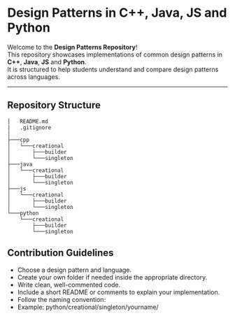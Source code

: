 # Design Patterns in C++, Java, JS and Python

Welcome to the **Design Patterns Repository**!  
This repository showcases implementations of common design patterns in **C++**, **Java**, **JS** and **Python**.  
It is structured to help students understand and compare design patterns across languages.

---

## Repository Structure

```
│   README.md
|   .gitignore
│
├───cpp
│   └───creational
│       ├───builder
│       └───singleton
├───java
│   └───creational
│       ├───builder
│       └───singleton
├───js
│   └───creational
│       ├───builder
│       └───singleton
└───python
    └───creational
        ├───builder
        └───singleton

```

## Contribution Guidelines

- Choose a design pattern and language.
- Create your own folder if needed inside the appropriate directory.
- Write clean, well-commented code.
- Include a short README or comments to explain your implementation.
- Follow the naming convention:
- Example: python/creational/singleton/yourname/
